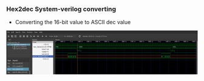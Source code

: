 ### Hex2dec System-verilog converting

-  Converting the 16-bit value to ASCII dec value

![](image/wave.png)


